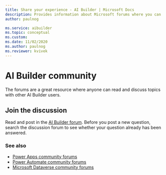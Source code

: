 ```yaml
---
title: Share your experience - AI Builder | Microsoft Docs
description: Provides information about Microsoft forums where you can read and contribute to discussions about AI Builder 
author: paulnog

ms.service: aibuilder
ms.topic: conceptual
ms.custom: 
ms.date: 11/02/2020
ms.author: paulnog
ms.reviewer: kvivek
---
```


# AI Builder community

The forums are a great resource where anyone can read and discuss topics with other AI Builder users.

## Join the discussion

Read and post in the [AI Builder forum](https://go.microsoft.com/fwlink/?linkid=2092048). Before you post a new question, search the discussion forum to see whether your question already has been answered.

### See also

- [Power Apps community forums](https://powerusers.microsoft.com/t5/AI-Builder/bd-p/AIBuilder1)
- [Power Automate community forums](https://powerusers.microsoft.com/t5/AI-Builder/bd-p/AIBuilder)
- [Microsoft Dataverse community forums](https://powerusers.microsoft.com/t5/Common-Data-Services/ct-p/PA_CommonDataServices)  
